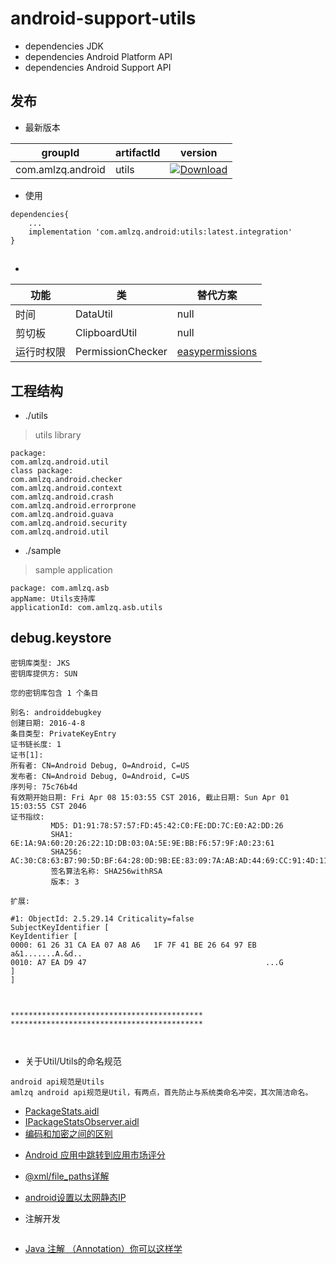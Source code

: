 # android-support-utils
* dependencies JDK
* dependencies Android Platform API
* dependencies Android Support API

## 发布
* 最新版本

| groupId | artifactId | version |
| -------- | -------- | -------- |
| com.amlzq.android | utils | [ ![Download](https://api.bintray.com/packages/amlzq/android-support-base/utils/images/download.svg) ](https://bintray.com/amlzq/android-support-base/utils/_latestVersion) |

* 使用
```
dependencies{
    ...
    implementation 'com.amlzq.android:utils:latest.integration'
}
```

##
* 
| 功能 | 类 | 替代方案 |
| -------- | -------- | -------- |
| 时间 | DataUtil | null |
| 剪切板 | ClipboardUtil | null |
| 运行时权限 | PermissionChecker | [easypermissions](https://github.com/googlesamples/easypermissions) |

## 工程结构
* ./utils
> utils library
```
package:
com.amlzq.android.util
class package:
com.amlzq.android.checker
com.amlzq.android.context
com.amlzq.android.crash
com.amlzq.android.errorprone
com.amlzq.android.guava
com.amlzq.android.security
com.amlzq.android.util
```

* ./sample
> sample application
```
package: com.amlzq.asb
appName: Utils支持库
applicationId: com.amlzq.asb.utils
```

## debug.keystore
```
密钥库类型: JKS
密钥库提供方: SUN

您的密钥库包含 1 个条目

别名: androiddebugkey
创建日期: 2016-4-8
条目类型: PrivateKeyEntry
证书链长度: 1
证书[1]:
所有者: CN=Android Debug, O=Android, C=US
发布者: CN=Android Debug, O=Android, C=US
序列号: 75c76b4d
有效期开始日期: Fri Apr 08 15:03:55 CST 2016, 截止日期: Sun Apr 01 15:03:55 CST 2046
证书指纹:
         MD5: D1:91:78:57:57:FD:45:42:C0:FE:DD:7C:E0:A2:DD:26
         SHA1: 6E:1A:9A:60:20:26:22:1D:DB:03:0A:5E:9E:BB:F6:57:9F:A0:23:61
         SHA256: AC:30:C8:63:B7:90:5D:BF:64:28:0D:9B:EE:83:09:7A:AB:AD:44:69:CC:91:4D:11:71:67:41:3A:14:B1:98:78
         签名算法名称: SHA256withRSA
         版本: 3

扩展:

#1: ObjectId: 2.5.29.14 Criticality=false
SubjectKeyIdentifier [
KeyIdentifier [
0000: 61 26 31 CA EA 07 A8 A6   1F 7F 41 BE 26 64 97 EB  a&1.......A.&d..
0010: A7 EA D9 47                                        ...G
]
]



*******************************************
*******************************************



```

- 关于Util/Utils的命名规范
```
android api规范是Utils
amlzq android api规范是Util，有两点，首先防止与系统类命名冲突，其次简洁命名。
```

* [PackageStats.aidl](https://android.googlesource.com/platform/frameworks/base/+/master/core/java/android/content/pm/PackageStats.aidl)
* [IPackageStatsObserver.aidl](https://android.googlesource.com/platform/frameworks/base/+/master/core/java/android/content/pm/IPackageStatsObserver.aidl)
* [编码和加密之间的区别](https://stackoverflow.com/questions/4657416/difference-between-encoding-and-encryption)
- [Android 应用中跳转到应用市场评分](https://www.jianshu.com/p/dc5f40b5466f)
- [@xml/file_paths详解](https://www.jianshu.com/p/26e253210942)

- [android设置以太网静态IP](https://github.com/qidashi/EthernetDemo)


- 注解开发
```
```
- [Java 注解 （Annotation）你可以这样学](https://blog.csdn.net/briblue/article/details/73824058)